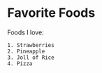 # Favorite Foods 

Foods I love:

    1. Strawberries
    2. Pineapple
    3. Joll of Rice
    4. Pizza
    